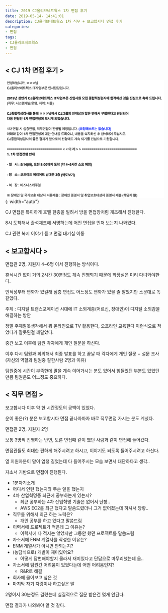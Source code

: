 ```yaml
---
title: 2019 CJ올리브네트웍스 1차 면접 후기
date: 2019-05-14- 14:41:01
description: CJ올리브네트웍스 1차 직무 + 보고합시다 면접 후기
categories:
- 면접
tags: 
- CJ올리브네트웍스
- 면접
---
```

## < CJ 1차 면접 후기 >

![Image](/assets/images/CJAT_result.png){: width="auto"}

CJ 면접은 특이하게 호텔 한층을 빌려서 방을 면접장처럼 개조해서 진행한다.

8시 도착해서 출석체크에 서명하는데 어떤 면접을 먼저 보는지 나와있다.

CJ 관련 복지 이야기 듣고 면접 대기실 이동

## < 보고합시다 >
면접관 2명, 지원자 4~6명 이서 진행하는 방식이다.

휴식시간 없이 거의 2시간 30분정도 계속 진행되기 때문에 화장실은 미리 다녀와야한다.

인적성부터 변화가 있길래 심층 면접도 어느정도 변화가 있을 줄 알았지만 소문대로 똑같았다.

주제 : 디지털 트랜스포메이션 시대에 IT 소외계층(어르신, 장애인)이 디지털 소외감을 해결하는 방안

정말 주제잘못생각해서 뭐 온라인으로 TV 활용한다, 오프라인 교육한다 이런식으로 적었다가 잘못된걸 깨달았다.

중간 보고 이후에 팀원 각자에게 개인 질문을 하신다.

이후 다시 팀원과 회의해서 최종 발표를 하고 끝날 때 각자에게 개인 질문 + 설문 조사(자신의 역할과 팀원중 잘한사람 2명과 이유)

팀원중에 시간이 부족한데 말을 계속 이어가시는 분도 있어서 힘들었던 부분도 있었던 만큼 팀원운도 어느정도 중요하다.

## < 직무 면접 >
보고합시다 이후 약 한 시간정도의 공백이 있었다.

운이 좋은(?) 분은 보고합시다 면접 끝나자마자 바로 직무면접 가시는 분도 계셨다.

면접관 2명, 지원자 2명

보통 3명씩 진행하는 반면, 토론 면접때 같이 했던 사람과 같이 면접에 들어갔다.

면접관들도 최대한 편하게 해주시려고 하시고, 이야기도 되도록 들어주시려고 하신다.

옆 지원자분이 말이 엄청 길었는데 다 들어주시는 모습 보면서 대단하다고 생각..

자소서 기반으로 면접이 진행된다.

* 1분자기소개
* 어디서 인턴 했는지와 무슨 일을 했는지
* 4차 산업혁명중 최근에 공부하는게 있는지?
    * 최근 공부하는 4차 산업혁명 기술은 없어서 난항..
    * AWS EC2를 최근 했다고 말씀드렸더니 그거 없어졌는데 하셔서 당황..
* 직무를 위해서 최근 하는 노력은?
    * 개인 공부를 하고 있다고 말씀드림
* 이력서에 프로젝트가 적은데 그 이유는?
    * 이력서에 다 적지는 않았지만 그동안 했던 프로젝트를 말씀드림
* 자소서에 ENM 계열사를 작성한 이유는?
* ENM 계열사가 아니면 안되는지?
* (농담식으로) 개발이 재미있어요?
    * 어떻게 답변해야할지 몰라서 재미있다고 단답으로 마무리했는데 음..
* 자소서에 팀원간 어려움이 있었다는데 어떤 어려움인지?
    * R&R로 해결
* 회사에 물어보고 싶은 것
* 마지막 자기 자랑이나 하고싶은 말

2명이서 30분정도 걸렸는데 실질적으로 질문 받은건 몇개 안된다.

면접 결과가 나와봐야 알 것 같다.
